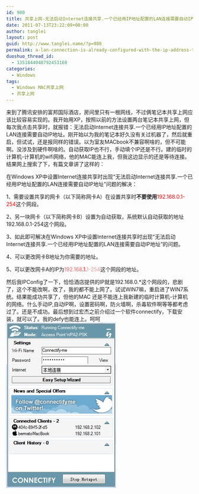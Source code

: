 ```yaml
---
id: 980
title: 共享上网-无法启动Internet连接共享.一个已经用IP地址配置的LAN连接需要自动IP地址
date: 2011-07-13T23:22:09+00:00
author: tanglei
layout: post
guid: http://www.tanglei.name/?p=980
permalink: a-lan-connection-is-already-configured-with-the-ip-address-that-is-required-for-automatic-ip-addressing
duoshuo_thread_id:
  - 1351844048792453160
categories:
  - Windows
tags:
  - Windows MAC共享上网
  - 共享上网
---
```

来到了腾讯安排的富邦国际酒店，房间里只有一根网线，不过俩笔记本共享上网应该比较容易实现的。我开始用XP，按照以前的方法设置两台笔记本共享上网，但每次我点击共享时，就报错：无法启动Internet连接共享.一个已经用IP地址配置的LAN连接需要自动IP地址。刚开始以为我的笔记本好久没有关过机器了，然后就重启，但试试，还是报同样的错误。以为室友MACbook不兼容啊啥的，但不可能啊。没涉及到硬件啊啥的。自动获取IP也不行，手动填个IP还是不行。建的临时的计算机-计算机的wifi网络，他的MAC能连上我，但我这边显示的还是等待连接。结果网上搜索了下，有篇文章讲了这样的：

在Windows XP中设置Internet连接共享时出现“无法启动Internet连接共享.一个已经用IP地址配置的LAN连接需要自动IP地址”问题的解决：

1、需要设置共享的网卡（以下简称网卡A）在设置共享时**不要使用**<span style="color: #ff0000;">192.168.0.1-254</span>这个网段。

2、另一块网卡（以下简称网卡B）设置为自动获取，系统默认自动获取的地址192.168.0.1-254这个网段。

3、如此即可解决在Windows XP中设置Internet连接共享时出现“无法启动Internet连接共享.一个已经用IP地址配置的LAN连接需要自动IP地址”的问题。

4、可以更改网卡B地址为你需要的地址。

5、可以更改网卡A的IP为<span style="color: #e06666;">192.168</span>.<span style="color: #ff0000;">1</span>.<span style="color: #ea9999;">1-254</span>这个网段的地址。

然后我IPConfig了一下，恰恰酒店提供的IP就是192.168.0.*这个网段的，悲剧了，这个不能改啊，改了，我的都不能上网了。试试WIN7嘛，重启进了WIN7系统。结果能成功共享了，但他的MAC 还是不能连上我新建的临时计算机-计算机的网络。什么手动IP,自动IP啊，设置密码啊，防火墙啊，杀毒软件啊等等都考虑过了。还是不成功。最后想到过宏杰之前介绍过一个软件connectify，下载安装，就可以了。我的defy也能连上。呵呵[<img class="aligncenter size-full wp-image-981" title="connectify-me" src="/wp-content/uploads/2011/07/connectify-me.jpg" alt="无法启动Internet连接共享" width="296" height="446" />](/wp-content/uploads/2011/07/connectify-me.jpg)
